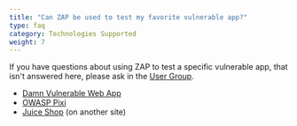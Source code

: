 ```yaml
---
title: "Can ZAP be used to test my favorite vulnerable app?"
type: faq
category: Technologies Supported
weight: 7
---
```


If you have questions about using ZAP to test a specific vulnerable app, that
isn't answered here, please ask in the [User
Group](https://groups.google.com/forum/#!forum/zaproxy-users).

- [Damn Vulnerable Web App](/faq/details/setting-up-zap-to-test-dvwa/)
- [OWASP Pixi](/faq/details/setting-up-zap-to-test-owasp-pixi/)
- [Juice Shop](https://github.com/rezen/zap-tutorial/blob/master/10_authentication.md) (on another site)
